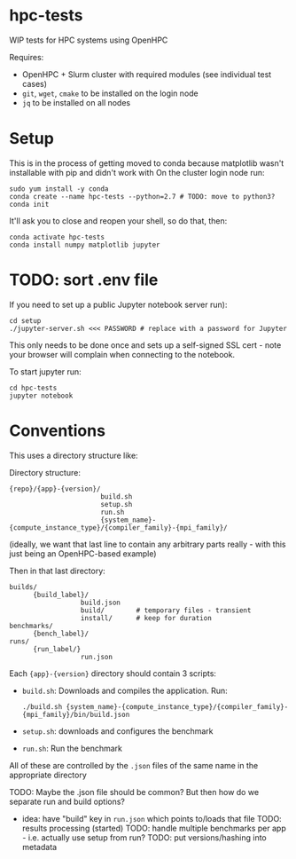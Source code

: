 # hpc-tests
WIP tests for HPC systems using OpenHPC

Requires:
- OpenHPC + Slurm cluster with required modules (see individual test cases)
- `git`, `wget`, `cmake` to be installed on the login node
- `jq` to be installed on all nodes

# Setup

This is in the process of getting moved to conda because matplotlib wasn't installable with pip and didn't work with 
On the cluster login node run:

```shell
sudo yum install -y conda
conda create --name hpc-tests --python=2.7 # TODO: move to python3?
conda init
```

It'll ask you to close and reopen your shell, so do that, then:
```shell
conda activate hpc-tests
conda install numpy matplotlib jupyter
```

# TODO: sort .env file

If you need to set up a public Jupyter notebook server run):
```
cd setup
./jupyter-server.sh <<< PASSWORD # replace with a password for Jupyter
```
This only needs to be done once and sets up a self-signed SSL cert - note your browser will complain when connecting to the notebook.

To start jupyter run:
```
cd hpc-tests
jupyter notebook
```

# Conventions

This uses a directory structure like:

Directory structure:
```
{repo}/{app}-{version}/
                       build.sh
                       setup.sh
                       run.sh
                       {system_name}-{compute_instance_type}/{compiler_family}-{mpi_family}/
```

(ideally, we want that last line to contain any arbitrary parts really - with this just being an OpenHPC-based example)

Then in that last directory:
```
builds/
      {build_label}/
                  build.json
                  build/        # temporary files - transient
                  install/      # keep for duration
benchmarks/
      {bench_label}/
runs/
      {run_label/}
                  run.json
```

Each `{app}-{version}` directory should contain 3 scripts:

- `build.sh`: Downloads and compiles the application. Run:
      
      ./build.sh {system_name}-{compute_instance_type}/{compiler_family}-{mpi_family}/bin/build.json

- `setup.sh`: downloads and configures the benchmark
- `run.sh`: Run the benchmark

All of these are controlled by the `.json` files of the same name in the appropriate directory

TODO: Maybe the .json file should be common? But then how do we separate run and build options?
 - idea: have "build" key in `run.json` which points to/loads that file
TODO: results processing (started)
TODO: handle multiple benchmarks per app - i.e. actually use setup from run?
TODO: put versions/hashing into metadata